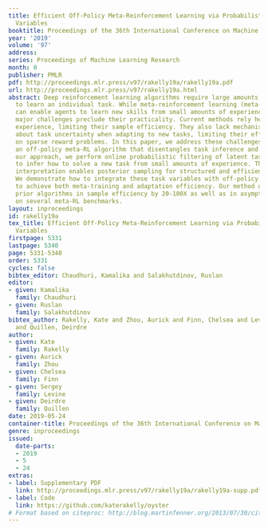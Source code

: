 ```yaml
---
title: Efficient Off-Policy Meta-Reinforcement Learning via Probabilistic Context
  Variables
booktitle: Proceedings of the 36th International Conference on Machine Learning
year: '2019'
volume: '97'
address: 
series: Proceedings of Machine Learning Research
month: 0
publisher: PMLR
pdf: http://proceedings.mlr.press/v97/rakelly19a/rakelly19a.pdf
url: http://proceedings.mlr.press/v97/rakelly19a.html
abstract: Deep reinforcement learning algorithms require large amounts of experience
  to learn an individual task. While meta-reinforcement learning (meta-RL) algorithms
  can enable agents to learn new skills from small amounts of experience, several
  major challenges preclude their practicality. Current methods rely heavily on on-policy
  experience, limiting their sample efficiency. They also lack mechanisms to reason
  about task uncertainty when adapting to new tasks, limiting their effectiveness
  on sparse reward problems. In this paper, we address these challenges by developing
  an off-policy meta-RL algorithm that disentangles task inference and control. In
  our approach, we perform online probabilistic filtering of latent task variables
  to infer how to solve a new task from small amounts of experience. This probabilistic
  interpretation enables posterior sampling for structured and efficient exploration.
  We demonstrate how to integrate these task variables with off-policy RL algorithms
  to achieve both meta-training and adaptation efficiency. Our method outperforms
  prior algorithms in sample efficiency by 20-100X as well as in asymptotic performance
  on several meta-RL benchmarks.
layout: inproceedings
id: rakelly19a
tex_title: Efficient Off-Policy Meta-Reinforcement Learning via Probabilistic Context
  Variables
firstpage: 5331
lastpage: 5340
page: 5331-5340
order: 5331
cycles: false
bibtex_editor: Chaudhuri, Kamalika and Salakhutdinov, Ruslan
editor:
- given: Kamalika
  family: Chaudhuri
- given: Ruslan
  family: Salakhutdinov
bibtex_author: Rakelly, Kate and Zhou, Aurick and Finn, Chelsea and Levine, Sergey
  and Quillen, Deirdre
author:
- given: Kate
  family: Rakelly
- given: Aurick
  family: Zhou
- given: Chelsea
  family: Finn
- given: Sergey
  family: Levine
- given: Deirdre
  family: Quillen
date: 2019-05-24
container-title: Proceedings of the 36th International Conference on Machine Learning
genre: inproceedings
issued:
  date-parts:
  - 2019
  - 5
  - 24
extras:
- label: Supplementary PDF
  link: http://proceedings.mlr.press/v97/rakelly19a/rakelly19a-supp.pdf
- label: Code
  link: https://github.com/katerakelly/oyster
# Format based on citeproc: http://blog.martinfenner.org/2013/07/30/citeproc-yaml-for-bibliographies/
---
```

